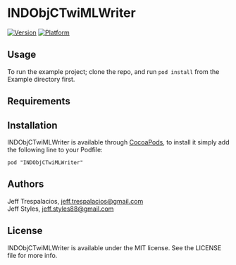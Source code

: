 # INDObjCTwiMLWriter

[![Version](http://cocoapod-badges.herokuapp.com/v/INDObjCTwiMLWriter/badge.png)](http://cocoadocs.org/docsets/INDObjCTwiMLWriter)
[![Platform](http://cocoapod-badges.herokuapp.com/p/INDObjCTwiMLWriter/badge.png)](http://cocoadocs.org/docsets/INDObjCTwiMLWriter)

## Usage

To run the example project; clone the repo, and run `pod install` from the Example directory first.

## Requirements

## Installation

INDObjCTwiMLWriter is available through [CocoaPods](http://cocoapods.org), to install
it simply add the following line to your Podfile:

    pod "INDObjCTwiMLWriter"

## Authors

Jeff Trespalacios, jeff.trespalacios@gmail.com <br>
Jeff Styles, jeff.styles88@gmail.com

## License

INDObjCTwiMLWriter is available under the MIT license. See the LICENSE file for more info.

